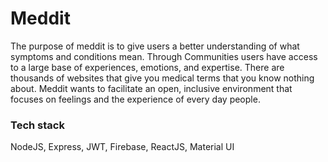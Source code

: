 # Meddit
The purpose of meddit is to give users a better understanding of what symptoms and conditions mean. Through Communities users have access to a large base of experiences, emotions, and expertise. There are thousands of websites that give you medical terms that you know nothing about. Meddit wants to facilitate an open, inclusive environment that focuses on feelings and the experience of every day people.

### Tech stack
NodeJS, Express, JWT, Firebase, ReactJS, Material UI
